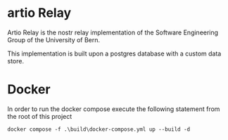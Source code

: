# artio Relay

Artio Relay is the nostr relay implementation of the Software Engineering Group of the University of Bern. 

This implementation is built upon a postgres database with a custom data store. 

# Docker
In order to run the docker compose execute the following statement from the root of this project
```
docker compose -f .\build\docker-compose.yml up --build -d
```